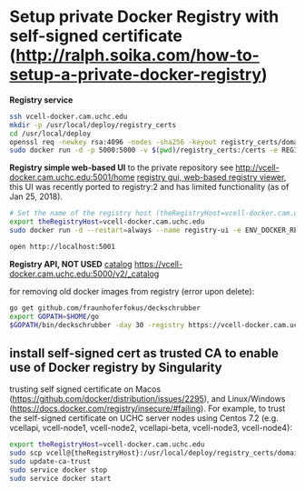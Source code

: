 # Setup private Docker Registry with self-signed certificate (http://ralph.soika.com/how-to-setup-a-private-docker-registry)
**Registry service**  

```bash
ssh vcell-docker.cam.uchc.edu
mkdir -p /usr/local/deploy/registry_certs
cd /usr/local/deploy
openssl req -newkey rsa:4096 -nodes -sha256 -keyout registry_certs/domain.key -x509 -days 356 -out registry_certs/domain.cert
sudo docker run -d -p 5000:5000 -v $(pwd)/registry_certs:/certs -e REGISTRY_HTTP_TLS_CERTIFICATE=/certs/domain.cert -e REGISTRY_HTTP_TLS_KEY=/certs/domain.key --restart=always --name registry registry:2
```


**Registry simple web-based UI** to the private repository see http://vcell-docker.cam.uchc.edu:5001/home [registry gui, web-based registry viewer](http://vcell-docker.cam.uchc.edu:5001/home), this UI was recently ported to registry:2 and has limited functionality (as of Jan 25, 2018).

```bash
# Set the name of the registry host (theRegistryHost=vcell-docker.cam.uchc.edu for CCAM VCell installation)
export theRegistryHost=vcell-docker.cam.uchc.edu
sudo docker run -d --restart=always --name registry-ui -e ENV_DOCKER_REGISTRY_HOST=${theRegistryHost} -e ENV_DOCKER_REGISTRY_PORT=5000 -e ENV_DOCKER_REGISTRY_USE_SSL=1 -p 5001:80 konradkleine/docker-registry-frontend:v2

open http://localhost:5001
```
**Registry API, NOT USED** [catalog](https://vcell-docker.cam.uchc.edu:5000/v2/_catalog) https://vcell-docker.cam.uchc.edu:5000/v2/_catalog  


for removing old docker images from registry (error upon delete):

```bash
go get github.com/fraunhoferfokus/deckschrubber
export GOPATH=$HOME/go
$GOPATH/bin/deckschrubber -day 30 -registry https://vcell-docker.cam.uchc.edu:5000
```


## install self-signed cert as trusted CA to enable use of Docker registry by Singularity
trusting self signed certificate on Macos (https://github.com/docker/distribution/issues/2295), and Linux/Windows (https://docs.docker.com/registry/insecure/#failing).  For example, to trust the self-signed certificate on UCHC server nodes using Centos 7.2 (e.g. vcellapi, vcell-node1, vcell-node2, vcellapi-beta, vcell-node3, vcell-node4):

```bash
export theRegistryHost=vcell-docker.cam.uchc.edu
sudo scp vcell@{theRegistryHost}:/usr/local/deploy/registry_certs/domain.cert /etc/pki/ca-trust/source/anchors/{theRegistryHost}.crt
sudo update-ca-trust
sudo service docker stop
sudo service docker start
```
